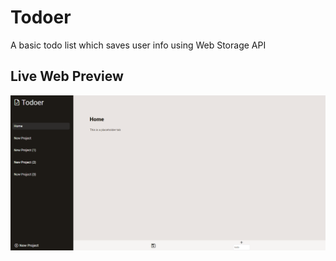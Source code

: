 # Todoer

A basic todo list which saves user info using Web Storage API

## Live Web Preview 
![todolist preview](dist/images/preview.png)

